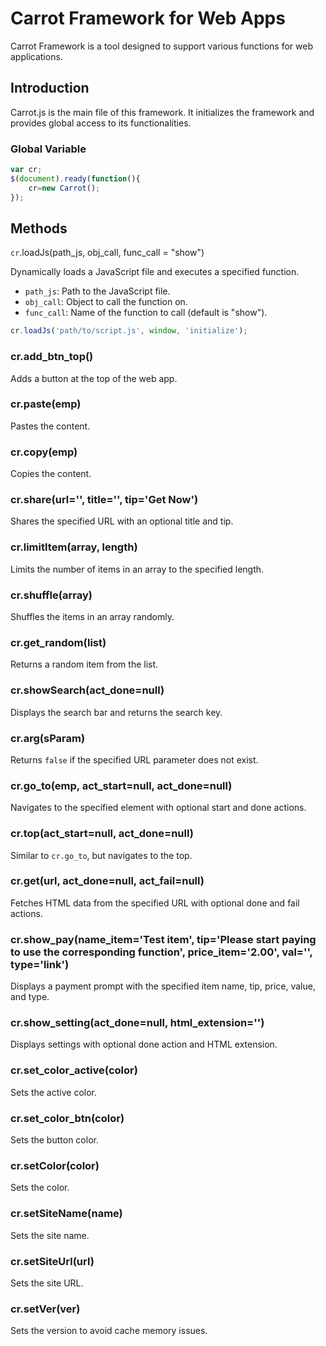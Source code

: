 # Carrot Framework for Web Apps

Carrot Framework is a tool designed to support various functions for web applications.

## Introduction

Carrot.js is the main file of this framework. It initializes the framework and provides global access to its functionalities.

### Global Variable
```javascript
var cr;
$(document).ready(function(){
    cr=new Carrot();
});
```

## Methods

`cr`.loadJs(path_js, obj_call, func_call = "show")

Dynamically loads a JavaScript file and executes a specified function.
- `path_js`: Path to the JavaScript file.
- `obj_call`: Object to call the function on.
- `func_call`: Name of the function to call (default is "show").

```javascript
cr.loadJs('path/to/script.js', window, 'initialize');
```

### cr.add_btn_top()
Adds a button at the top of the web app.

### cr.paste(emp)
Pastes the content.

### cr.copy(emp)
Copies the content.

### cr.share(url='', title='', tip='Get Now')
Shares the specified URL with an optional title and tip.

### cr.limitItem(array, length)
Limits the number of items in an array to the specified length.

### cr.shuffle(array)
Shuffles the items in an array randomly.

### cr.get_random(list)
Returns a random item from the list.

### cr.showSearch(act_done=null)
Displays the search bar and returns the search key.

### cr.arg(sParam)
Returns `false` if the specified URL parameter does not exist.

### cr.go_to(emp, act_start=null, act_done=null)
Navigates to the specified element with optional start and done actions.

### cr.top(act_start=null, act_done=null)
Similar to `cr.go_to`, but navigates to the top.

### cr.get(url, act_done=null, act_fail=null)
Fetches HTML data from the specified URL with optional done and fail actions.

### cr.show_pay(name_item='Test item', tip='Please start paying to use the corresponding function', price_item='2.00', val='', type='link')
Displays a payment prompt with the specified item name, tip, price, value, and type.

### cr.show_setting(act_done=null, html_extension='')
Displays settings with optional done action and HTML extension.

### cr.set_color_active(color)
Sets the active color.

### cr.set_color_btn(color)
Sets the button color.

### cr.setColor(color)
Sets the color.

### cr.setSiteName(name)
Sets the site name.

### cr.setSiteUrl(url)
Sets the site URL.

### cr.setVer(ver)
Sets the version to avoid cache memory issues.

